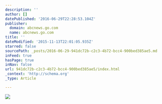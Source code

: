 ```yaml
---
description: ''
author: []
datePublished: '2016-06-29T22:28:53.104Z'
publisher:
  domain: abcnews.go.com
  name: abcnews.go.com
title: ''
dateModified: '2015-11-13T22:01:05.935Z'
starred: false
sourcePath: _posts/2016-06-29-941dc72b-c2c3-4b72-bcc4-900bed385ae5.md
inFeed: true
hasPage: true
inNav: false
url: 941dc72b-c2c3-4b72-bcc4-900bed385ae5/index.html
_context: 'http://schema.org'
_type: Article

---
```

![](http://a.abcnews.go.com/images/US/ht_wasco_clown_1_kb_141014_4x3_992.jpg)
